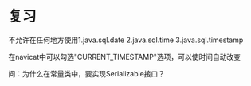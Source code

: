 # 复习

不允许在任何地方使用1.java.sql.date  2.java.sql.time  3.java.sql.timestamp

在navicat中可以勾选"CURRENT_TIMESTAMP"选项，可以使时间自动改变

问：为什么在常量类中，要实现Serializable接口？